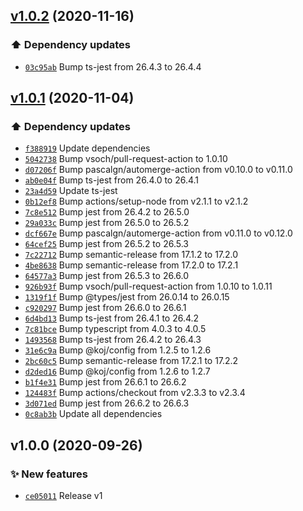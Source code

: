 ## [v1.0.2](https://github.com/koj-co/template/compare/v1.0.1...v1.0.2) (2020-11-16)

### ⬆️ Dependency updates

- [`03c95ab`](https://github.com/koj-co/template/commit/03c95ab)  Bump ts-jest from 26.4.3 to 26.4.4

## [v1.0.1](https://github.com/koj-co/template/compare/v1.0.0...v1.0.1) (2020-11-04)

### ⬆️ Dependency updates

- [`f388919`](https://github.com/koj-co/template/commit/f388919)  Update dependencies
- [`5042738`](https://github.com/koj-co/template/commit/5042738)  Bump vsoch/pull-request-action to 1.0.10
- [`d07206f`](https://github.com/koj-co/template/commit/d07206f)  Bump pascalgn/automerge-action from v0.10.0 to v0.11.0
- [`ab0e04f`](https://github.com/koj-co/template/commit/ab0e04f)  Bump ts-jest from 26.4.0 to 26.4.1
- [`23a4d59`](https://github.com/koj-co/template/commit/23a4d59)  Update ts-jest
- [`0b12ef8`](https://github.com/koj-co/template/commit/0b12ef8)  Bump actions/setup-node from v2.1.1 to v2.1.2
- [`7c8e512`](https://github.com/koj-co/template/commit/7c8e512)  Bump jest from 26.4.2 to 26.5.0
- [`29a033c`](https://github.com/koj-co/template/commit/29a033c)  Bump jest from 26.5.0 to 26.5.2
- [`dcf667e`](https://github.com/koj-co/template/commit/dcf667e)  Bump pascalgn/automerge-action from v0.11.0 to v0.12.0
- [`64cef25`](https://github.com/koj-co/template/commit/64cef25)  Bump jest from 26.5.2 to 26.5.3
- [`7c22712`](https://github.com/koj-co/template/commit/7c22712)  Bump semantic-release from 17.1.2 to 17.2.0
- [`4be8638`](https://github.com/koj-co/template/commit/4be8638)  Bump semantic-release from 17.2.0 to 17.2.1
- [`64577a3`](https://github.com/koj-co/template/commit/64577a3)  Bump jest from 26.5.3 to 26.6.0
- [`926b93f`](https://github.com/koj-co/template/commit/926b93f)  Bump vsoch/pull-request-action from 1.0.10 to 1.0.11
- [`1319f1f`](https://github.com/koj-co/template/commit/1319f1f)  Bump @types/jest from 26.0.14 to 26.0.15
- [`c920297`](https://github.com/koj-co/template/commit/c920297)  Bump jest from 26.6.0 to 26.6.1
- [`6d4bd13`](https://github.com/koj-co/template/commit/6d4bd13)  Bump ts-jest from 26.4.1 to 26.4.2
- [`7c81bce`](https://github.com/koj-co/template/commit/7c81bce)  Bump typescript from 4.0.3 to 4.0.5
- [`1493568`](https://github.com/koj-co/template/commit/1493568)  Bump ts-jest from 26.4.2 to 26.4.3
- [`31e6c9a`](https://github.com/koj-co/template/commit/31e6c9a)  Bump @koj/config from 1.2.5 to 1.2.6
- [`2bc60c5`](https://github.com/koj-co/template/commit/2bc60c5)  Bump semantic-release from 17.2.1 to 17.2.2
- [`d2ded16`](https://github.com/koj-co/template/commit/d2ded16)  Bump @koj/config from 1.2.6 to 1.2.7
- [`b1f4e31`](https://github.com/koj-co/template/commit/b1f4e31)  Bump jest from 26.6.1 to 26.6.2
- [`124483f`](https://github.com/koj-co/template/commit/124483f)  Bump actions/checkout from v2.3.3 to v2.3.4
- [`3d071ed`](https://github.com/koj-co/template/commit/3d071ed)  Bump jest from 26.6.2 to 26.6.3
- [`0c8ab3b`](https://github.com/koj-co/template/commit/0c8ab3b)  Update all dependencies

## v1.0.0 (2020-09-26)

### ✨ New features

- [`ce05011`](https://github.com/koj-co/template/commit/ce05011)  Release v1
